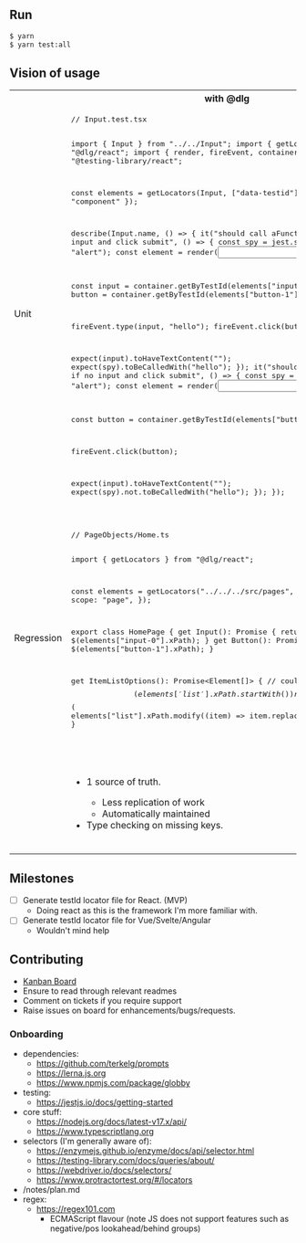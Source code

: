 ## Run

```sh
$ yarn
$ yarn test:all
```

## Vision of usage

<table>
<tr>
<th></th>
<th>with @dlg</th>
<th>without @dlg</th>
</tr>
<tr>
<td>Unit</td>
<td>
<pre lang="tsx">
// Input.test.tsx

import { Input } from "../../Input";
import { getLocators } from "@dlg/react";
import { render, fireEvent, container } from "@testing-library/react";

const elements = getLocators(Input, ["data-testid"], { scope: "component" });

describe(Input.name, () => {
it("should call aFunction if type in input and click submit", () => {
const spy = jest.spyOn(window, "alert");
const element = render(<Input />);

const input = container.getByTestId(elements["input-0"]);
const button = container.getByTestId(elements["button-1"]);

fireEvent.type(input, "hello");
fireEvent.click(button);

expect(input).toHaveTextContent("");
expect(spy).toBeCalledWith("hello");
});
it("should not call aFunction if no input and click submit", () => {
const spy = jest.spyOn(window, "alert");
const element = render(<Input />);

const button = container.getByTestId(elements["button1"]);

fireEvent.click(button);

expect(input).toHaveTextContent("");
expect(spy).not.toBeCalledWith("hello");
});
});

</pre>
</td>
<td>
<pre lang="tsx">
// Input.test.tsx

import { Input } from "../../Input";
import { render, fireEvent, container } from "@testing-libray/react";

describe(Input.name, () => {
it("should call aFunction if type in input and click submit", () => {
const spy = jest.spyOn(window, "alert");
const element = render(<Input />);

const input = container.getByTestId("input");
const button = container.getByTestId("button1");

fireEvent.type(input, "hello");
fireEvent.click(button);

expect(input).toHaveTextContent("");
expect(spy).toBeCalledWith("hello");
});
it("should not call aFunction if no input and click submit", () => {
const spy = jest.spyOn(window, "alert");
const element = render(<Input />);

const button = container.getByTestId("button1");

fireEvent.click(button);

expect(input).toHaveTextContent("");
expect(spy).not.toBeCalledWith("hello");
});
});

</pre>
</td>
<td>b</td>
</tr>
<tr>
<td>Regression</td>
<td>
<pre lang="tsx">
// PageObjects/Home.ts

import { getLocators } from "@dlg/react";

const elements = getLocators("../../../src/pages", ["data-testid"], {
scope: "page",
});

export class HomePage {
get Input(): Promise<Element> {
return $(elements["input-0"].xPath);
}
get Button(): Promise<Element> {
return $(elements["button-1"].xPath);
}

get ItemListOptions(): Promise<Element[]> {
// could be $$(elements['list'].xPath.startWith())
return $$(
elements["list"].xPath.modify((item) => item.replace("=", "\*="))
);
}
}

</pre>
</td>
<td>
<pre>
// PageObjects/Home.ts

export class HomePage {
get Input(): Promise<Element> {
return $('[data-testid="input"]');
}
get Button(): Promise<Element> {
return $('[data-testid="button1"]');
}
get ItemListOptions(): Promise<Element[]> {
return $$('[data-testid*="list"])');
}
}

</pre>
</td>
</tr>
<tr>
<td></td>
<td>
<ul>
<li>1 source of truth.</li>
<ul>
<li>Less replication of work</li>
<li>Automatically maintained</li>
</ul>
<li>Type checking on missing keys.</li>
</ul>
</td>
<td>
<ul>
<li>Not reactive (only when test fails).</li>
<ul>
<li>Annoying to maintain.</li>
<li>No type safety</li>
</ul>
<li>Multiple sources of truth.</li>
<li>Not verbose</li>
<li>Easy to change individually</li>
</ul>
</td>
</tr>
</table>

## Milestones

-  [ ] Generate testId locator file for React. (MVP)
   -  Doing react as this is the framework I'm more familiar with.
-  [ ] Generate testId locator file for Vue/Svelte/Angular
   -  Wouldn't mind help

## Contributing

-  [Kanban Board](https://github.com/users/craigwh10/projects/2/views/1)
-  Ensure to read through relevant readmes
-  Comment on tickets if you require support
-  Raise issues on board for enhancements/bugs/requests.

### Onboarding

-  dependencies:
   -  https://github.com/terkelg/prompts
   -  https://lerna.js.org
   -  https://www.npmjs.com/package/globby
-  testing:
   -  https://jestjs.io/docs/getting-started
-  core stuff:
   -  https://nodejs.org/docs/latest-v17.x/api/
   -  https://www.typescriptlang.org
-  selectors (I'm generally aware of):
   -  https://enzymejs.github.io/enzyme/docs/api/selector.html
   -  https://testing-library.com/docs/queries/about/
   -  https://webdriver.io/docs/selectors/
   -  https://www.protractortest.org/#/locators
-  /notes/plan.md
-  regex:
   -  https://regex101.com
      -  ECMAScript flavour (note JS does not support features such as negative/pos lookahead/behind groups)
